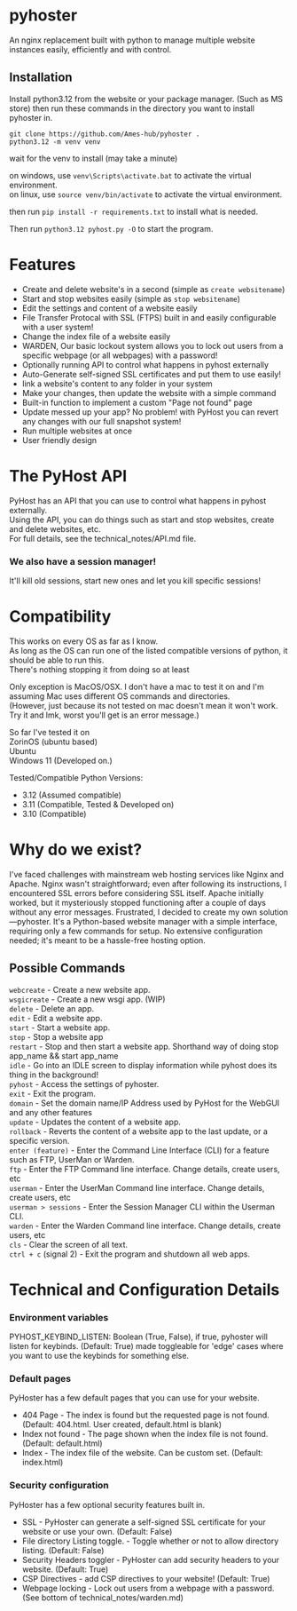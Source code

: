 # pyhoster
An nginx replacement built with python to manage multiple website instances easily, efficiently and with control.

## Installation
Install python3.12 from the website or your package manager. (Such as MS store)
then run these commands in the directory you want to install pyhoster in.
```
git clone https://github.com/Ames-hub/pyhoster . 
python3.12 -m venv venv
```
wait for the venv to install (may take a minute)

on windows, use `venv\Scripts\activate.bat` to activate the virtual environment.<br>
on linux, use `source venv/bin/activate` to activate the virtual environment.

then run `pip install -r requirements.txt` to install what is needed.

Then run `python3.12 pyhost.py -O` to start the program.

# Features
- Create and delete website's in a second (simple as `create websitename`)
- Start and stop websites easily (simple as `stop websitename`)
- Edit the settings and content of a website easily
- File Transfer Protocal with SSL (FTPS) built in and easily configurable with a user system!
- Change the index file of a website easily
- WARDEN, Our basic lockout system allows you to lock out users from a specific webpage (or all webpages) with a password!
- Optionally running API to control what happens in pyhost externally
- Auto-Generate self-signed SSL certificates and put them to use easily!
- link a website's content to any folder in your system
- Make your changes, then update the website with a simple command
- Built-in function to implement a custom "Page not found" page
- Update messed up your app? No problem! with PyHost you can revert any changes with our full snapshot system!
- Run multiple websites at once
- User friendly design

# The PyHost API
PyHost has an API that you can use to control what happens in pyhost externally.<br>
Using the API, you can do things such as start and stop websites, create and delete websites, etc.<br>
For full details, see the technical_notes/API.md file.
### We also have a session manager!
It'll kill old sessions, start new ones and let you kill specific sessions!

# Compatibility
This works on every OS as far as I know.<br>
As long as the OS can run one of the listed compatible versions of python, it should be able to run this.<br>
There's nothing stopping it from doing so at least<br>

Only exception is MacOS/OSX. I don't have a mac to test it on and I'm assuming Mac uses different OS commands and directories.<br>
(However, just because its not tested on mac doesn't mean it won't work. Try it and lmk, worst you'll get is an error message.)

So far I've tested it on<br>
ZorinOS (ubuntu based)<br>
Ubuntu<br>
Windows 11 (Developed on.)

Tested/Compatible Python Versions:
- 3.12 (Assumed compatible)
- 3.11 (Compatible, Tested & Developed on)
- 3.10 (Compatible)

# Why do we exist?
I've faced challenges with mainstream web hosting services like Nginx and Apache. Nginx wasn't straightforward; even after following its instructions, I encountered SSL errors before considering SSL itself. Apache initially worked, but it mysteriously stopped functioning after a couple of days without any error messages. Frustrated, I decided to create my own solution—pyhoster. It's a Python-based website manager with a simple interface, requiring only a few commands for setup. No extensive configuration needed; it's meant to be a hassle-free hosting option.

## Possible Commands
`webcreate` - Create a new website app.<br>
`wsgicreate` - Create a new wsgi app. (WIP)<br>
`delete` - Delete an app.<br>
`edit` - Edit a website app.<br>
`start` - Start a website app.<br>
`stop` - Stop a website app<br>
`restart` - Stop and then start a website app. Shorthand way of doing stop app_name && start app_name<br>
`idle` - Go into an IDLE screen to display information while pyhost does its thing in the background!<br>
`pyhost` - Access the settings of pyhoster.<br>
`exit` - Exit the program.<br>
`domain` - Set the domain name/IP Address used by PyHost for the WebGUI and any other features<br>
`update` - Updates the content of a website app.<br>
`rollback` - Reverts the content of a website app to the last update, or a specific version.<br>
`enter (feature)` - Enter the Command Line Interface (CLI) for a feature such as FTP, UserMan or Warden.<br>
`ftp` - Enter the FTP Command line interface. Change details, create users, etc<br>
`userman` - Enter the UserMan Command line interface. Change details, create users, etc<br>
`userman > sessions` - Enter the Session Manager CLI within the Userman CLI.<br>
`warden` - Enter the Warden Command line interface. Change details, create users, etc<br>
`cls` - Clear the screen of all text.<br>
`ctrl + c` (signal 2) - Exit the program and shutdown all web apps.<br>

# Technical and Configuration Details
### Environment variables
PYHOST_KEYBIND_LISTEN: Boolean (True, False), if true, pyhoster will listen for keybinds. (Default: True)
made toggleable for 'edge' cases where you want to use the keybinds for something else.

### Default pages
PyHoster has a few default pages that you can use for your website.<br>
- 404 Page - The index is found but the requested page is not found. (Default: 404.html. User created, default.html is blank)
- Index not found - The page shown when the index file is not found. (Default: default.html)
- Index - The index file of the website. Can be custom set. (Default: index.html)

### Security configuration
PyHoster has a few optional security features built in.<br>
- SSL - PyHoster can generate a self-signed SSL certificate for your website or use your own. (Default: False)
- File directory Listing toggle. - Toggle whether or not to allow directory listing. (Default: False)
- Security Headers toggler - PyHoster can add security headers to your website. (Default: True)
- CSP Directives - add CSP directives to your website! (Default: True)
- Webpage locking - Lock out users from a webpage with a password. (See bottom of technical_notes/warden.md)
